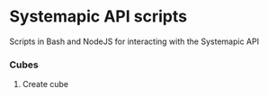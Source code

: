 # Systemapic API scripts
Scripts in Bash and NodeJS for interacting with the Systemapic API

### Cubes
1. Create cube